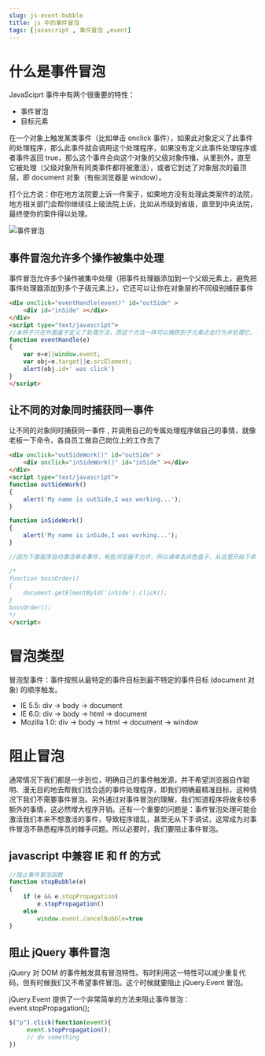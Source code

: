 ```yaml
---
slug: js-event-bubble
title: js 中的事件冒泡
tags: [javascript , 事件冒泡 ,event]
---
```


# 什么是事件冒泡

JavaSciprt 事件中有两个很重要的特性：
* 事件冒泡
* 目标元素

在一个对象上触发某类事件（比如单击 onclick 事件），如果此对象定义了此事件的处理程序，那么此事件就会调用这个处理程序，如果没有定义此事件处理程序或者事件返回 true，那么这个事件会向这个对象的父级对象传播，从里到外，直至它被处理（父级对象所有同类事件都将被激活），或者它到达了对象层次的最顶层，即 document 对象（有些浏览器是 window）。

打个比方说：你在地方法院要上诉一件案子，如果地方没有处理此类案件的法院，地方相关部门会帮你继续往上级法院上诉，比如从市级到省级，直至到中央法院，最终使你的案件得以处理。

 ![事件冒泡](https://static.gaoqixhb.com/FqqX6hh8ttvRY1oUbvqAh70IP-MA)

## 事件冒泡允许多个操作被集中处理
事件冒泡允许多个操作被集中处理（把事件处理器添加到一个父级元素上，避免把事件处理器添加到多个子级元素上），它还可以让你在对象层的不同级别捕获事件
```html
<div onclick="eventHandle(event)" id="outSide" >
    <div id="inSide" ></div>
</div>
<script type="text/javascript">
//本例子只在外面盒子定义了处理方法，而这个方法一样可以捕获到子元素点击行为并处理它。假设有成千上万子元素要处理，难道我们要为每个元素加“onclick="eventHandle(event)"”？显然没有这种集中处理的方法来的简单，同时它的性能也是更高的。
function eventHandle(e)
{
    var e=e||window.event;
    var obj=e.target||e.srcElement;
    alert(obj.id+' was click')
}
</script>
```

## 让不同的对象同时捕获同一事件
让不同的对象同时捕获同一事件 , 并调用自己的专属处理程序做自己的事情，就像老板一下命令，各自员工做自己岗位上的工作去了
```html
<div onclick="outSideWork()" id="outSide" >
    <div onclick="inSideWork()" id="inSide" ></div>
</div>
<script type="text/javascript">
function outSideWork()
{
    alert('My name is outSide,I was working...');
}

function inSideWork()
{
    alert('My name is inSide,I was working...');
}

//因为下面程序自动激活单击事件，有些浏览器不允许，所以请单击灰色盒子，从这里开始下命令，这样因为冒泡的原因，黑色大盒子也会收到单击事件，并调用了自己的处理程序。如果还有更多盒子嵌套，一样道理。

/*
function bossOrder()
{
    document.getElmentById('inSide').click();
}
bossOrder();
*/
</script>
```

# 冒泡类型
冒泡型事件：事件按照从最特定的事件目标到最不特定的事件目标 (document 对象) 的顺序触发。
* IE 5.5: div -> body -> document
* IE 6.0: div -> body -> html -> document
* Mozilla 1.0: div -> body -> html -> document -> window

# 阻止冒泡
通常情况下我们都是一步到位，明确自己的事件触发源，并不希望浏览器自作聪明、漫无目的地去帮我们找合适的事件处理程序，即我们明确最精准目标，这种情况下我们不需要事件冒泡。另外通过对事件冒泡的理解，我们知道程序将做多较多额外的事情，这必然增大程序开销。还有一个重要的问题是：事件冒泡处理可能会激活我们本来不想激活的事件，导致程序错乱，甚至无从下手调试，这常成为对事件冒泡不熟悉程序员的棘手问题。所以必要时，我们要阻止事件冒泡。

## javascript 中兼容 IE 和 ff 的方式
```js
//阻止事件冒泡函数
function stopBubble(e)
{
    if (e && e.stopPropagation)
        e.stopPropagation()
    else
        window.event.cancelBubble=true
}
```

## 阻止 jQuery 事件冒泡
jQuery 对 DOM 的事件触发具有冒泡特性。有时利用这一特性可以减少重复代码，但有时候我们又不希望事件冒泡。这个时候就要阻止 jQuery.Event 冒泡。

jQuery.Event 提供了一个非常简单的方法来阻止事件冒泡：event.stopPropagation();
```js
$("p").click(function(event){
     event.stopPropagation();
     // do something
})

```
